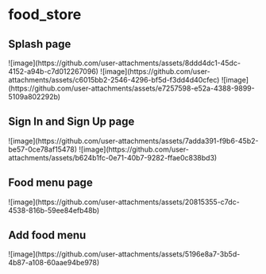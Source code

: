 # food_store

<h2>Splash page</h2>
![image](https://github.com/user-attachments/assets/8ddd4dc1-45dc-4152-a94b-c7d012267096)  ![image](https://github.com/user-attachments/assets/c6015bb2-2546-4296-bf5d-f3dd4d40cfec) ![image](https://github.com/user-attachments/assets/e7257598-e52a-4388-9899-5109a802292b)
<h2>Sign In and Sign Up page</h2>
![image](https://github.com/user-attachments/assets/7adda391-f9b6-45b2-be57-0ce78af15478)  ![image](https://github.com/user-attachments/assets/b624b1fc-0e71-40b7-9282-ffae0c838bd3)
<h2>Food menu page</h2>
![image](https://github.com/user-attachments/assets/20815355-c7dc-4538-816b-59ee84efb48b)
<h2>Add food menu</h2>
![image](https://github.com/user-attachments/assets/5196e8a7-3b5d-4b87-a108-60aae94be978)






